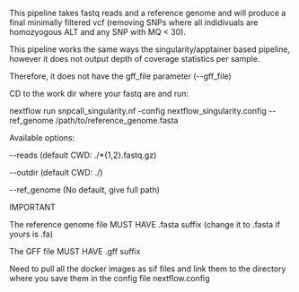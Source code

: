 This pipeline takes fastq reads and a reference genome and will produce a final minimally filtered vcf (removing SNPs where all indidivuals are homozyogous ALT and any SNP with MQ < 30).

This pipeline works the same ways the singularity/apptainer based pipeline, however it does not output depth of coverage statistics per sample. 

Therefore, it does not have the gff_file parameter (--gff_file)


CD to the work dir where your fastq are and run:

nextflow run snpcall_singularity.nf -config nextflow_singularity.config --ref_genome /path/to/reference_genome.fasta



Available options:

--reads (default CWD: ./*{1,2}.fastq.gz)

--outdir (default CWD: ./)

--ref_genome (No default, give full path)


IMPORTANT

The reference genome file MUST HAVE .fasta suffix (change it to .fasta if yours is .fa)

The GFF file MUST HAVE .gff suffix

Need to pull all the docker images as sif files and link them to the directory where you save them in the config file nextflow.config
